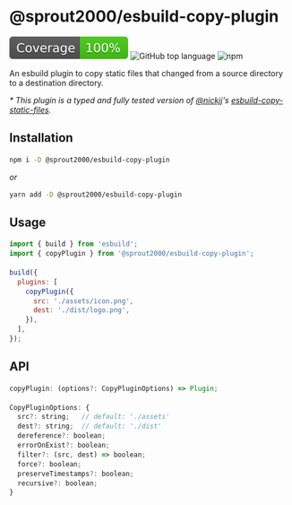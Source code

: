 # @sprout2000/esbuild-copy-plugin
![jest](./coverage/badge.svg)
![GitHub top language](https://img.shields.io/github/languages/top/sprout2000/esbuild-copy-plugin)
![npm](https://img.shields.io/npm/dt/@sprout2000/esbuild-copy-plugin)

An esbuild plugin to copy static files that changed from a source directory to a destination directory.

_* This plugin is a typed and fully tested version of [@nickjj](https://github.com/nickjj)'s [esbuild-copy-static-files](https://github.com/nickjj/esbuild-copy-static-files)._

## Installation

```sh
npm i -D @sprout2000/esbuild-copy-plugin
```

_or_

```sh
yarn add -D @sprout2000/esbuild-copy-plugin
```

## Usage

```js
import { build } from 'esbuild';
import { copyPlugin } from '@sprout2000/esbuild-copy-plugin';

build({
  plugins: [
    copyPlugin({
      src: './assets/icon.png',
      dest: './dist/logo.png',
    }),
  ],
});
```

## API

```js
copyPlugin: (options?: CopyPluginOptions) => Plugin;

CopyPluginOptions: {
  src?: string;   // default: './assets'
  dest?: string;  // default: './dist'
  dereference?: boolean;
  errorOnExist?: boolean;
  filter?: (src, dest) => boolean;
  force?: boolean;
  preserveTimestamps?: boolean;
  recursive?: boolean;
}
```
